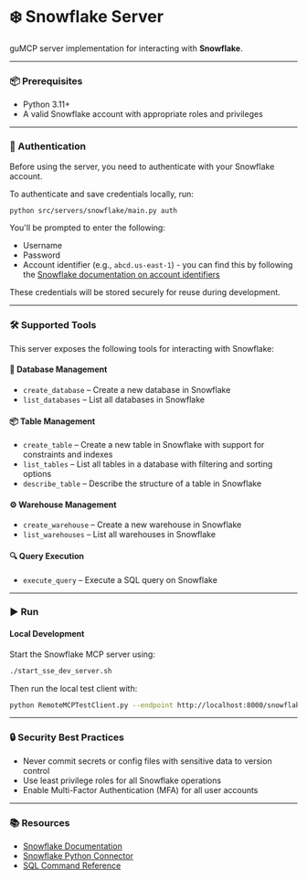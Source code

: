 # ❄️ Snowflake Server

guMCP server implementation for interacting with **Snowflake**.

---

### 📦 Prerequisites

- Python 3.11+
- A valid Snowflake account with appropriate roles and privileges

---

### 🔐 Authentication

Before using the server, you need to authenticate with your Snowflake account.

To authenticate and save credentials locally, run:

```bash
python src/servers/snowflake/main.py auth
```

You'll be prompted to enter the following:

- Username
- Password
- Account identifier (e.g., `abcd.us-east-1`) - you can find this by following the [Snowflake documentation on account identifiers](https://docs.snowflake.com/en/user-guide/admin-account-identifier#finding-the-organization-and-account-name-for-an-account)

These credentials will be stored securely for reuse during development.

---

### 🛠️ Supported Tools

This server exposes the following tools for interacting with Snowflake:

#### 📁 Database Management

- `create_database` – Create a new database in Snowflake
- `list_databases` – List all databases in Snowflake

#### 📦 Table Management

- `create_table` – Create a new table in Snowflake with support for constraints and indexes
- `list_tables` – List all tables in a database with filtering and sorting options
- `describe_table` – Describe the structure of a table in Snowflake

#### ⚙️ Warehouse Management

- `create_warehouse` – Create a new warehouse in Snowflake
- `list_warehouses` – List all warehouses in Snowflake

#### 🔍 Query Execution

- `execute_query` – Execute a SQL query on Snowflake

---

### ▶️ Run

#### Local Development

Start the Snowflake MCP server using:

```bash
./start_sse_dev_server.sh
```

Then run the local test client with:

```bash
python RemoteMCPTestClient.py --endpoint http://localhost:8000/snowflake/local
```

---

### 🔒 Security Best Practices

- Never commit secrets or config files with sensitive data to version control
- Use least privilege roles for all Snowflake operations
- Enable Multi-Factor Authentication (MFA) for all user accounts

---

### 📚 Resources

- [Snowflake Documentation](https://docs.snowflake.com/)
- [Snowflake Python Connector](https://docs.snowflake.com/en/user-guide/python-connector)
- [SQL Command Reference](https://docs.snowflake.com/en/sql-reference)
